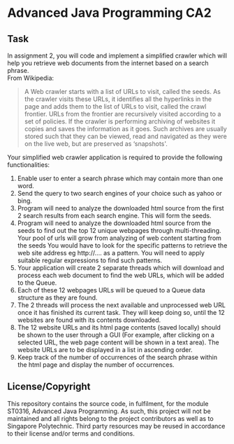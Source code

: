 # Advanced Java Programming CA2

## Task
In assignment 2, you will code and implement a simplified crawler which will help you retrieve web documents from the internet based on a search phrase.<br>
From Wikipedia:
>A Web crawler starts with a list of URLs to visit, called the seeds. As the crawler visits these URLs, it identifies all the hyperlinks in the page and adds them to the list of URLs to visit, called the crawl frontier. URLs from the frontier are recursively visited according to a set of policies. If the crawler is performing archiving of websites it copies and saves the information as it goes. Such archives are usually stored such that they can be viewed, read and navigated as they were on the live web, but are preserved as ‘snapshots'.

Your simplified web crawler application is required to provide the following functionalities:
1. Enable user to enter a search phrase which may contain more than one word.
2. Send the query to two search engines of your choice such as yahoo or bing.
3. Program will need to analyze the downloaded html source from the first 2 search results from each search engine. This will form the seeds.
4. Program will need to analyze the downloaded html source from the seeds to find out the top 12 unique webpages through multi-threading. Your pool of urls will grow from analyzing of web content starting from the seeds You would have to look for the specific patterns to retrieve the web site address eg  http://....  as a pattern. You will need to apply suitable regular expressions to find such patterns.
5. Your application will create 2 separate threads which will download and process each web document to find the web URLs, which will be added to the Queue.
6. Each of these 12 webpages URLs will be queued to a Queue data structure as they are found.
7. The 2 threads will process the next available and unprocessed web URL once it has finished its current task. They will keep doing so, until the 12 websites are found with its contents downloaded.
8. The 12 website URLs and its html page contents (saved locally) should be shown to the user through a GUI (For example, after clicking on a selected URL, the web page content will be shown in a text area). The website URLs are to be displayed in a list in ascending order.
9. Keep track of the number of occurrences of the search phrase within the html page and display the number of occurrences.

## License/Copyright
This repository contains the source code, in fulfilment, for the module ST0316, Advanced Java Programming. As such, this project will not be maintained and all rights belong to the project contributors as well as to Singapore Polytechnic. Third party resources may be reused in accordance to their license and/or terms and conditions.